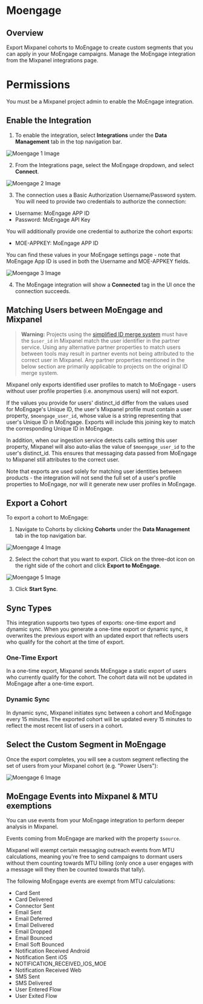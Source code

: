 # Moengage

## Overview

Export Mixpanel cohorts to MoEngage to create custom segments that you can apply in your MoEngage campaigns. Manage the MoEngage integration from the Mixpanel integrations page.

# Permissions

You must be a Mixpanel project admin to enable the MoEngage integration.

## Enable the Integration

1. To enable the integration, select **Integrations** under the **Data Management** tab in the top navigation bar.

![Moengage 1 Image](/moengage1.png)

2. From the Integrations page, select the MoEngage dropdown, and select **Connect**.

![Moengage 2 Image](/moengage2.png)

3. The connection uses a Basic Authorization Username/Password system. You will need to provide two credentials to authorize the connection:

- Username: MoEngage APP ID
- Password: MoEngage API Key

You will additionally provide one credential to authorize the cohort exports:

- MOE-APPKEY: MoEngage APP ID

You can find these values in your MoEngage settings page - note that MoEngage App ID is used in both the Username and MOE-APPKEY fields.

![Moengage 3 Image](/moengage3.png)

4. The MoEngage integration will show a **Connected** tag in the UI once the connection succeeds.

## Matching Users between MoEngage and Mixpanel

> **Warning:** Projects using the [simplified ID merge system](/docs/tracking-methods/id-management/identifying-users#simplified-vs-original-id-merge) must have the `$user_id` in Mixpanel match the user identifier in the partner service. Using any alternative partner properties to match users between tools may result in partner events not being attributed to the correct user in Mixpanel. Any partner properties mentioned in the below section are primarily applicable to projects on the original ID merge system.

Mixpanel only exports identified user profiles to match to MoEngage - users without user profile properties (i.e. anonymous users) will not export.

If the values you provide for users' distinct_id differ from the values used for MoEngage's Unique ID, the user's Mixpanel profile must contain a user property, `$moengage_user_id`, whose value is a string representing that user's Unique ID in MoEngage. Exports will include this joining key to match the corresponding Unique ID in MoEngage.

In addition, when our ingestion service detects calls setting this user property, Mixpanel will also auto-alias the value of `$moengage_user_id` to the user's distinct_id. This ensures that messaging data passed from MoEngage to Mixpanel still attributes to the correct user.

Note that exports are used solely for matching user identities between products - the integration will not send the full set of a user's profile properties to MoEngage, nor will it generate new user profiles in MoEngage.

## Export a Cohort

To export a cohort to MoEngage:

1. Navigate to Cohorts by clicking **Cohorts** under the **Data Management** tab in the top navigation bar.

![Moengage 4 Image](/moengage4.png)

2. Select the cohort that you want to export. Click on the three-dot icon on the right side of the cohort and click **Export to MoEngage**.

![Moengage 5 Image](/moengage5.png)

3. Click **Start Sync**.

## Sync Types

This integration supports two types of exports: one-time export and dynamic sync. When you generate a one-time export or dynamic sync, it overwrites the previous export with an updated export that reflects users who qualify for the cohort at the time of export.

### One-Time Export

In a one-time export, Mixpanel sends MoEngage a static export of users who currently qualify for the cohort. The cohort data will not be updated in MoEngage after a one-time export.

### Dynamic Sync

In dynamic sync, Mixpanel initiates sync between a cohort and MoEngage every 15 minutes. The exported cohort will be updated every 15 minutes to reflect the most recent list of users in a cohort.

## Select the Custom Segment in MoEngage

Once the export completes, you will see a custom segment reflecting the set of users from your Mixpanel cohort (e.g. "Power Users"):

![Moengage 6 Image](/moengage6.png)

## MoEngage Events into Mixpanel & MTU exemptions

You can use events from your MoEngage integration to perform deeper analysis in Mixpanel.

Events coming from MoEngage are marked with the property `$source`.

Mixpanel will exempt certain messaging outreach events from MTU calculations, meaning you're free to send campaigns to dormant users without them counting towards MTU billing (only once a user engages with a message will they then be counted towards that tally).

The following MoEngage events are exempt from MTU calculations:

- Card Sent
- Card Delivered
- Connector Sent
- Email Sent
- Email Deferred
- Email Delivered
- Email Dropped
- Email Bounced
- Email Soft Bounced
- Notification Received Android
- Notification Sent iOS
- NOTIFICATION_RECEIVED_IOS_MOE
- Notification Received Web
- SMS Sent
- SMS Delivered
- User Entered Flow
- User Exited Flow
